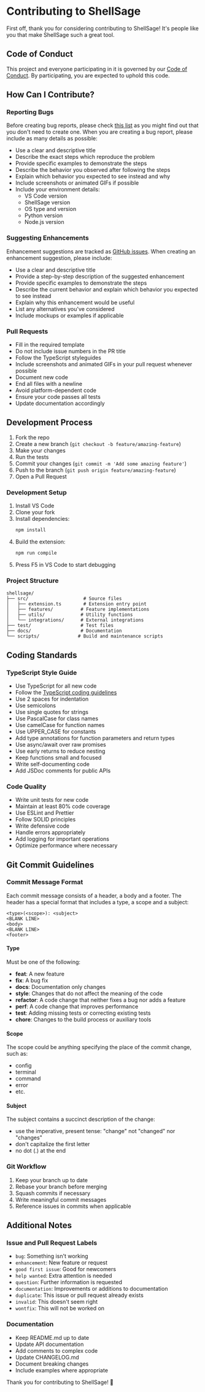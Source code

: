 # Contributing to ShellSage

First off, thank you for considering contributing to ShellSage! It's people like you that make ShellSage such a great tool.

## Code of Conduct

This project and everyone participating in it is governed by our [Code of Conduct](CODE_OF_CONDUCT.md). By participating, you are expected to uphold this code.

## How Can I Contribute?

### Reporting Bugs

Before creating bug reports, please check [this list](https://github.com/hongping1963-source/shellsage/issues) as you might find out that you don't need to create one. When you are creating a bug report, please include as many details as possible:

* Use a clear and descriptive title
* Describe the exact steps which reproduce the problem
* Provide specific examples to demonstrate the steps
* Describe the behavior you observed after following the steps
* Explain which behavior you expected to see instead and why
* Include screenshots or animated GIFs if possible
* Include your environment details:
  - VS Code version
  - ShellSage version
  - OS type and version
  - Python version
  - Node.js version

### Suggesting Enhancements

Enhancement suggestions are tracked as [GitHub issues](https://github.com/hongping1963-source/shellsage/issues). When creating an enhancement suggestion, please include:

* Use a clear and descriptive title
* Provide a step-by-step description of the suggested enhancement
* Provide specific examples to demonstrate the steps
* Describe the current behavior and explain which behavior you expected to see instead
* Explain why this enhancement would be useful
* List any alternatives you've considered
* Include mockups or examples if applicable

### Pull Requests

* Fill in the required template
* Do not include issue numbers in the PR title
* Follow the TypeScript styleguides
* Include screenshots and animated GIFs in your pull request whenever possible
* Document new code
* End all files with a newline
* Avoid platform-dependent code
* Ensure your code passes all tests
* Update documentation accordingly

## Development Process

1. Fork the repo
2. Create a new branch (`git checkout -b feature/amazing-feature`)
3. Make your changes
4. Run the tests
5. Commit your changes (`git commit -m 'Add some amazing feature'`)
6. Push to the branch (`git push origin feature/amazing-feature`)
7. Open a Pull Request

### Development Setup

1. Install VS Code
2. Clone your fork
3. Install dependencies:
   ```bash
   npm install
   ```
4. Build the extension:
   ```bash
   npm run compile
   ```
5. Press F5 in VS Code to start debugging

### Project Structure

```
shellsage/
├── src/                    # Source files
│   ├── extension.ts        # Extension entry point
│   ├── features/          # Feature implementations
│   ├── utils/             # Utility functions
│   └── integrations/      # External integrations
├── test/                  # Test files
├── docs/                  # Documentation
└── scripts/              # Build and maintenance scripts
```

## Coding Standards

### TypeScript Style Guide

* Use TypeScript for all new code
* Follow the [TypeScript coding guidelines](https://github.com/Microsoft/TypeScript/wiki/Coding-guidelines)
* Use 2 spaces for indentation
* Use semicolons
* Use single quotes for strings
* Use PascalCase for class names
* Use camelCase for function names
* Use UPPER_CASE for constants
* Add type annotations for function parameters and return types
* Use async/await over raw promises
* Use early returns to reduce nesting
* Keep functions small and focused
* Write self-documenting code
* Add JSDoc comments for public APIs

### Code Quality

* Write unit tests for new code
* Maintain at least 80% code coverage
* Use ESLint and Prettier
* Follow SOLID principles
* Write defensive code
* Handle errors appropriately
* Add logging for important operations
* Optimize performance where necessary

## Git Commit Guidelines

### Commit Message Format

Each commit message consists of a header, a body and a footer. The header has a special format that includes a type, a scope and a subject:

```
<type>(<scope>): <subject>
<BLANK LINE>
<body>
<BLANK LINE>
<footer>
```

#### Type
Must be one of the following:
* **feat**: A new feature
* **fix**: A bug fix
* **docs**: Documentation only changes
* **style**: Changes that do not affect the meaning of the code
* **refactor**: A code change that neither fixes a bug nor adds a feature
* **perf**: A code change that improves performance
* **test**: Adding missing tests or correcting existing tests
* **chore**: Changes to the build process or auxiliary tools

#### Scope
The scope could be anything specifying the place of the commit change, such as:
* config
* terminal
* command
* error
* etc.

#### Subject
The subject contains a succinct description of the change:
* use the imperative, present tense: "change" not "changed" nor "changes"
* don't capitalize the first letter
* no dot (.) at the end

### Git Workflow

1. Keep your branch up to date
2. Rebase your branch before merging
3. Squash commits if necessary
4. Write meaningful commit messages
5. Reference issues in commits when applicable

## Additional Notes

### Issue and Pull Request Labels

* `bug`: Something isn't working
* `enhancement`: New feature or request
* `good first issue`: Good for newcomers
* `help wanted`: Extra attention is needed
* `question`: Further information is requested
* `documentation`: Improvements or additions to documentation
* `duplicate`: This issue or pull request already exists
* `invalid`: This doesn't seem right
* `wontfix`: This will not be worked on

### Documentation

* Keep README.md up to date
* Update API documentation
* Add comments to complex code
* Update CHANGELOG.md
* Document breaking changes
* Include examples where appropriate

Thank you for contributing to ShellSage! 🚀
